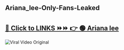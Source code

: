 
 ## Ariana_lee-Only-Fans-Leaked

# <h2><a href="https://clipsfans.com/Ariana_lee&ref=git">🔗 Click to LINKS ⏩⏩ 👉 🟢 Ariana lee </a></h2>

<a href="https://clipsfans.com/Ariana_lee&ref=git" rel="nofollow" data-target="animated-image.originalLink"><img src="https://i.ibb.co.com/xMMVF88/686577567.gif" alt="Viral Video Original" style="max-width: 100%; display: inline-block;" data-target="animated-image.originalImage"></a>
